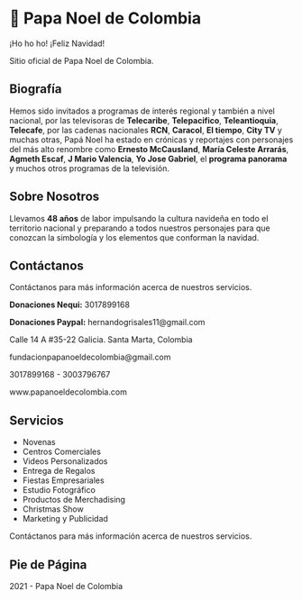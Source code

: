 # 🎅 Papa Noel de Colombia 

¡Ho ho ho! ¡Feliz Navidad!

Sitio oficial de Papa Noel de Colombia. 

## Biografía

Hemos sido invitados a programas de interés regional y también a nivel nacional, por las televisoras de <b>Telecaribe</b>, <b>Telepacifico</b>, <b>Teleantioquia</b>, <b>Telecafe</b>, por las cadenas nacionales <b>RCN</b>, <b>Caracol</b>, <b>El tiempo</b>, <b>City TV</b> y muchas otras, Papá Noel ha estado en crónicas y reportajes con personajes del más alto renombre como <b>Ernesto McCausland</b>, <b>María Celeste Arrarás</b>, <b>Agmeth Escaf</b>,  <b>J Mario Valencia</b>, <b>Yo Jose Gabriel</b>, el <b>programa panorama</b> y muchos otros programas de la televisión.

## Sobre Nosotros

Llevamos <b>48 años</b> de labor impulsando la cultura navideña en todo el territorio nacional y preparando a todos nuestros personajes para que conozcan la simbología y los elementos que conforman la navidad.

## Contáctanos

<p>Contáctanos para más información acerca de nuestros servicios.</p>
<p><b>Donaciones Nequi:</b> 3017899168</p>
<p><b>Donaciones Paypal:</b> hernandogrisales11@gmail.com</p>
<p><i class="fal fa-map-marker-alt"></i> Calle 14 A #35-22 Galicia. Santa Marta, Colombia</p>
<p><i class="fal fa-envelope"></i> fundacionpapanoeldecolombia@gmail.com</p>
<p><i class="fal fa-phone-rotary"></i> 3017899168 - 3003796767</p>
<p><i class="fal fa-wifi"></i> www.papanoeldecolombia.com</p>

## Servicios

- Novenas
- Centros Comerciales
- Videos Personalizados
- Entrega de Regalos
- Fiestas Empresariales
- Estudio Fotográfico
- Productos de Merchadising
- Christmas Show
- Marketing y Publicidad

Contáctanos para más información acerca de nuestros servicios.

## Pie de Página

2021 - Papa Noel de Colombia
